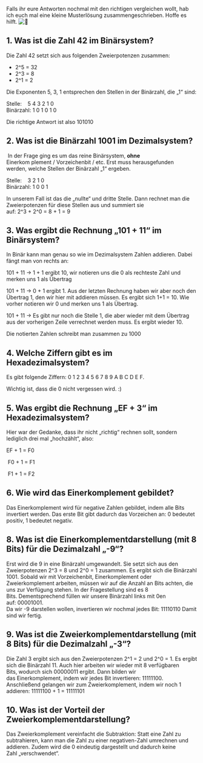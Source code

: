 Falls ihr eure Antworten nochmal mit den richtigen vergleichen wollt, hab ich euch mal eine kleine Musterlösung zusammengeschrieben. Hoffe es hilft. ![🙂](https://statics.teams.cdn.office.net/evergreen-assets/personal-expressions/v2/assets/emoticons/smile/default/30_f.png?v=v81)



## **1. Was ist die Zahl 42 im Binärsystem?**   

Die Zahl 42 setzt sich aus folgenden Zweierpotenzen zusammen:

-   2^5 = 32
-   2^3 = 8
-   2^1 = 2  

Die Exponenten 5, 3, 1 entsprechen den Stellen in der Binärzahl, die „1“ sind:

Stelle:    5 4 3 2 1 0  
Binärzahl: 1 0 1 0 1 0

Die richtige Antwort ist also 101010

  

## **2. Was ist die Binärzahl 1001 im Dezimalsystem?**   

 In der Frage ging es um das reine Binärsystem, **ohne** Einerkom plement / Vorzeichenbit / etc. Erst muss herausgefunden werden, welche Stellen der Binärzahl „1“ ergeben.  

Stelle:    3 2 1 0   
Binärzahl: 1 0 0 1   

In unserem Fall ist das die „nullte“ und dritte Stelle. Dann rechnet man die Zweierpotenzen für diese Stellen aus und summiert sie auf: 2^3 + 2^0 = 8 + 1 = 9

  

## **3. Was ergibt die Rechnung „101 + 11“ im Binärsystem?**  

In Binär kann man genau so wie im Dezimalsystem Zahlen addieren. Dabei fängt man von rechts an:  

101 + 11 -> 1 + 1 ergibt 10, wir notieren uns die 0 als rechteste Zahl und merken uns 1 als Übertrag   

101 + 11 -> 0 + 1 ergibt 1. Aus der letzten Rechnung haben wir aber noch den Übertrag 1, den wir hier mit addieren müssen. Es ergibt sich 1+1 = 10. Wie vorher notieren wir 0 und merken uns 1 als Übertrag.   

101 + 11 -> Es gibt nur noch die Stelle 1, die aber wieder mit dem Übertrag aus der vorherigen Zeile verrechnet werden muss. Es ergibt wieder 10.   

Die notierten Zahlen schreibt man zusammen zu 1000

  

## **4. Welche Ziffern gibt es im Hexadezimalsystem?**   

Es gibt folgende Ziffern: 0 1 2 3 4 5 6 7 8 9 A B C D E F.  

Wichtig ist, dass die 0 nicht vergessen wird. :)

  

## **5. Was ergibt die Rechnung „EF + 3“ im Hexadezimalsystem?**  

Hier war der Gedanke, dass ihr nicht „richtig“ rechnen sollt, sondern lediglich drei mal „hochzählt“, also:   

EF + 1 = F0  

 F0 + 1 = F1  

 F1 + 1 = F2

  

## **6. Wie wird das Einerkomplement gebildet?**   

Das Einerkomplement wird für negative Zahlen gebildet, indem alle Bits invertiert werden. Das erste Bit gibt dadurch das Vorzeichen an: 0 bedeutet positiv, 1 bedeutet negativ.

  

## **8. Was ist die Einerkomplementdarstellung (mit 8 Bits) für die Dezimalzahl „-9“?**   

Erst wird die 9 in eine Binärzahl umgewandelt. Sie setzt sich aus den Zweierpotenzen 2^3 = 8 und 2^0 = 1 zusammen. Es ergibt sich die Binärzahl 1001. Sobald wir mit Vorzeichenbit, Einerkomplement oder Zweierkomplement arbeiten, müssen wir auf die Anzahl an Bits achten, die uns zur Verfügung stehen. In der Fragestellung sind es 8 Bits. Dementsprechend füllen wir unsere Binärzahl links mit 0en auf: 00001001.  
Da wir -9 darstellen wollen, invertieren wir nochmal jedes Bit: 11110110 Damit sind wir fertig.  

## **9. Was ist die Zweierkomplementdarstellung (mit 8 Bits) für die Dezimalzahl „-3“?**  

Die Zahl 3 ergibt sich aus den Zweierpotenzen 2^1 = 2 und 2^0 = 1. Es ergibt sich die Binärzahl 11. Auch hier arbeiten wir wieder mit 8 verfügbaren Bits, wodurch sich 00000011 ergibt. Dann bilden wir das Einerkomplement, indem wir jedes Bit invertieren: 11111100.  
Anschließend gelangen wir zum Zweierkomplement, indem wir noch 1 addieren: 11111100 + 1 = 11111101  

## **10. Was ist der Vorteil der Zweierkomplementdarstellung?**   

Das Zweierkomplement vereinfacht die Subtraktion: Statt eine Zahl zu subtrahieren, kann man die Zahl zu einer negativen-Zahl umrechnen und addieren. Zudem wird die 0 eindeutig dargestellt und dadurch keine Zahl „verschwendet“.